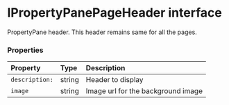 # IPropertyPanePageHeader interface

PropertyPane header. 
This header remains same for all the pages.



### Properties

| Property	   | Type	| Description|
|:-------------|:-------|:-----------|
|`description:`      | string | Header to display |
|`image`      | string | Image url for the background image |





